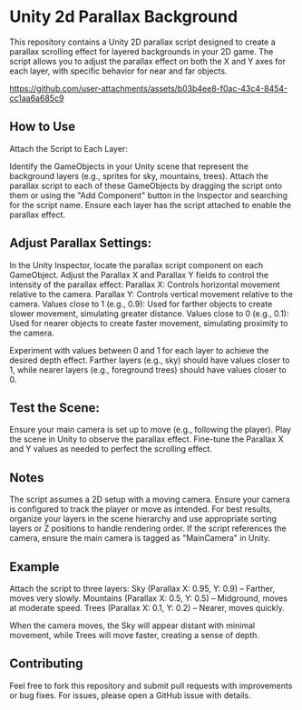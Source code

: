# Unity 2d Parallax Background

This repository contains a Unity 2D parallax script designed to create a parallax scrolling effect for layered backgrounds in your 2D game. The script allows you to adjust the parallax effect on both the X and Y axes for each layer, with specific behavior for near and far objects.

https://github.com/user-attachments/assets/b03b4ee8-f0ac-43c4-8454-cc1aa6a685c9

## How to Use

Attach the Script to Each Layer:

Identify the GameObjects in your Unity scene that represent the background layers (e.g., sprites for sky, mountains, trees).
Attach the parallax script to each of these GameObjects by dragging the script onto them or using the "Add Component" button in the Inspector and searching for the script name.
Ensure each layer has the script attached to enable the parallax effect.


## Adjust Parallax Settings:

In the Unity Inspector, locate the parallax script component on each GameObject.
Adjust the Parallax X and Parallax Y fields to control the intensity of the parallax effect:
Parallax X: Controls horizontal movement relative to the camera.
Parallax Y: Controls vertical movement relative to the camera.
Values close to 1 (e.g., 0.9): Used for farther objects to create slower movement, simulating greater distance.
Values close to 0 (e.g., 0.1): Used for nearer objects to create faster movement, simulating proximity to the camera.


Experiment with values between 0 and 1 for each layer to achieve the desired depth effect. Farther layers (e.g., sky) should have values closer to 1, while nearer layers (e.g., foreground trees) should have values closer to 0.


## Test the Scene:

Ensure your main camera is set up to move (e.g., following the player).
Play the scene in Unity to observe the parallax effect.
Fine-tune the Parallax X and Y values as needed to perfect the scrolling effect.



## Notes

The script assumes a 2D setup with a moving camera. Ensure your camera is configured to track the player or move as intended.
For best results, organize your layers in the scene hierarchy and use appropriate sorting layers or Z positions to handle rendering order.
If the script references the camera, ensure the main camera is tagged as "MainCamera" in Unity.

## Example

Attach the script to three layers:
Sky (Parallax X: 0.95, Y: 0.9) – Farther, moves very slowly.
Mountains (Parallax X: 0.5, Y: 0.5) – Midground, moves at moderate speed.
Trees (Parallax X: 0.1, Y: 0.2) – Nearer, moves quickly.


When the camera moves, the Sky will appear distant with minimal movement, while Trees will move faster, creating a sense of depth.

## Contributing
Feel free to fork this repository and submit pull requests with improvements or bug fixes. For issues, please open a GitHub issue with details.









